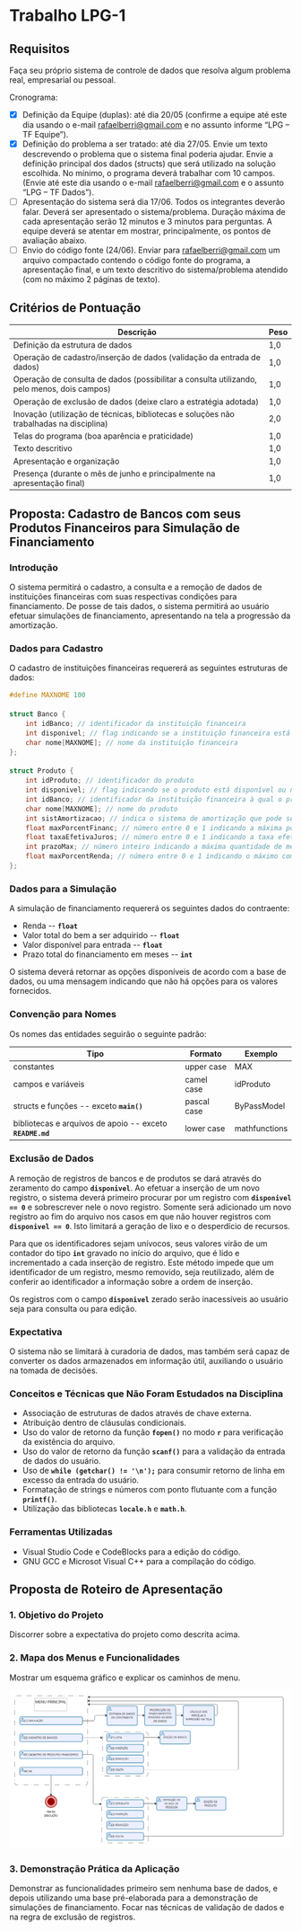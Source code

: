 # Trabalho LPG-1

## Requisitos
Faça seu próprio sistema de controle de dados que resolva algum problema real, empresarial ou pessoal.

Cronograma:

* [x] Definição da Equipe (duplas): até dia 20/05 (confirme a equipe até este dia usando o e-mail rafaelberri@gmail.com e no assunto informe “LPG – TF Equipe”).
* [x] Definição do problema a ser tratado: até dia 27/05. Envie um texto descrevendo o problema que o sistema final poderia ajudar. Envie a definição principal dos dados (structs) que será utilizado na solução escolhida. No mínimo, o programa deverá trabalhar com 10 campos. (Envie até este dia usando o e-mail rafaelberri@gmail.com e o assunto “LPG – TF Dados”).
* [ ] Apresentação do sistema será dia 17/06. Todos os integrantes deverão falar. Deverá ser apresentado o sistema/problema. Duração máxima de cada apresentação serão 12 minutos e 3 minutos para perguntas. A equipe deverá se atentar em mostrar, principalmente, os pontos de avaliação abaixo.
* [ ] Envio do código fonte (24/06). Enviar para rafaelberri@gmail.com um arquivo compactado contendo o código fonte do programa, a apresentação final, e um texto descritivo do sistema/problema atendido (com no máximo 2 páginas de texto).

## Critérios de Pontuação
|Descrição|Peso|
|-|-|
|Definição da estrutura de dados|1,0|
|Operação de cadastro/inserção de dados (validação da entrada de dados)|1,0|
|Operação de consulta de dados (possibilitar a consulta utilizando, pelo menos, dois campos)|1,0|
|Operação de exclusão de dados (deixe claro a estratégia adotada)|1,0|
|Inovação (utilização de técnicas, bibliotecas e soluções não trabalhadas na disciplina)|2,0|
|Telas do programa (boa aparência e praticidade)|1,0|
|Texto descritivo|1,0|
|Apresentação e organização|1,0|
|Presença (durante o mês de junho e principalmente na apresentação final)|1,0|

## Proposta: Cadastro de Bancos com seus Produtos Financeiros para Simulação de Financiamento

### Introdução
O sistema permitirá o cadastro, a consulta e a remoção de dados de instituições financeiras com suas respectivas condições para financiamento. De posse de tais dados, o sistema permitirá ao usuário efetuar simulações de financiamento, apresentando na tela a progressão da amortização.

### Dados para Cadastro
O cadastro de instituições financeiras requererá as seguintes estruturas de dados:
``` C
#define MAXNOME 100

struct Banco {
    int idBanco; // identificador da instituição financeira
    int disponivel; // flag indicando se a instituição financeira está disponível ou não
    char nome[MAXNOME]; // nome da instituição financeira
};

struct Produto {
    int idProduto; // identificador do produto
    int disponivel; // flag indicando se o produto está disponível ou não
    int idBanco; // identificador da instituição financeira à qual o produto pertence (chave externa)
    char nome[MAXNOME]; // nome do produto
    int sistAmortizacao; // indica o sistema de amortização que pode ser SAC (0) ou PRICE (!=0)
    float maxPorcentFinanc; // número entre 0 e 1 indicando a máxima porção financiável do preço total
    float taxaEfetivaJuros; // número entre 0 e 1 indicando a taxa efetiva de juros
    int prazoMax; // número inteiro indicando a máxima quantidade de meses permitida para o financiamento
    float maxPorcentRenda; // número entre 0 e 1 indicando o máximo comprometimento da renda permitido
};
```

### Dados para a Simulação
A simulação de financiamento requererá os seguintes dados do contraente:
* Renda -- **```float```**
* Valor total do bem a ser adquirido -- **```float```**
* Valor disponível para entrada -- **```float```**
* Prazo total do financiamento em meses -- **```int```**

O sistema deverá retornar as opções disponíveis de acordo com a base de dados, ou uma mensagem indicando que não há opções para os valores fornecidos. 

### Convenção para Nomes
Os nomes das entidades seguirão o seguinte padrão:

|Tipo|Formato|Exemplo|
|-|-|-|
|constantes|upper case|MAX|
|campos e variáveis|camel case|idProduto|
|structs e funções -- exceto **```main()```**|pascal case|ByPassModel|
|bibliotecas e arquivos de apoio -- exceto **```README.md```**|lower case|mathfunctions|

### Exclusão de Dados
A remoção de registros de bancos e de produtos se dará através do zeramento do campo **```disponivel```**. Ao efetuar a inserção de um novo registro, o sistema deverá primeiro procurar por um registro com **```disponivel == 0```** e sobrescrever nele o novo registro. Somente será adicionado um novo registro ao fim do arquivo nos casos em que não houver registros com **```disponivel == 0```**. Isto limitará a geração de lixo e o desperdício de recursos.

Para que os identificadores sejam unívocos, seus valores virão de um contador do tipo **```int```** gravado no início do arquivo, que é lido e incrementado a cada inserção de registro. Este método impede que um identificador de um registro, mesmo removido, seja reutilizado, além de conferir ao identificador a informação sobre a ordem de inserção.

Os registros com o campo **```disponivel```** zerado serão inacessíveis ao usuário seja para consulta ou para edição.

### Expectativa
O sistema não se limitará à curadoria de dados, mas também será capaz de converter os dados armazenados em informação útil, auxiliando o usuário na tomada de decisões.

### Conceitos e Técnicas que Não Foram Estudados na Disciplina
* Associação de estruturas de dados através de chave externa.
* Atribuição dentro de cláusulas condicionais.
* Uso do valor de retorno da função **```fopen()```** no modo **```r```** para verificação da existência do arquivo.
* Uso do valor de retorno da função **```scanf()```** para a validação da entrada de dados do usuário.
* Uso de **```while (getchar() != '\n');```** para consumir retorno de linha em excesso da entrada do usuário.
* Formatação de strings e números com ponto flutuante com a função **```printf()```**.
* Utilização das bibliotecas **```locale.h```** e **```math.h```**.

### Ferramentas Utilizadas
* Visual Studio Code e CodeBlocks para a edição do código.
* GNU GCC e Microsot Visual C++ para a compilação do código.

## Proposta de Roteiro de Apresentação

### 1. Objetivo do Projeto
Discorrer sobre a expectativa do projeto como descrita acima.

### 2. Mapa dos Menus e Funcionalidades
Mostrar um esquema gráfico e explicar os caminhos de menu.

![Mapa de menus](menumap.png)

### 3. Demonstração Prática da Aplicação
Demonstrar as funcionalidades primeiro sem nenhuma base de dados, e depois utilizando uma base pré-elaborada para a demonstração de simulações de financiamento. Focar nas técnicas de validação de dados e na regra de exclusão de registros.
